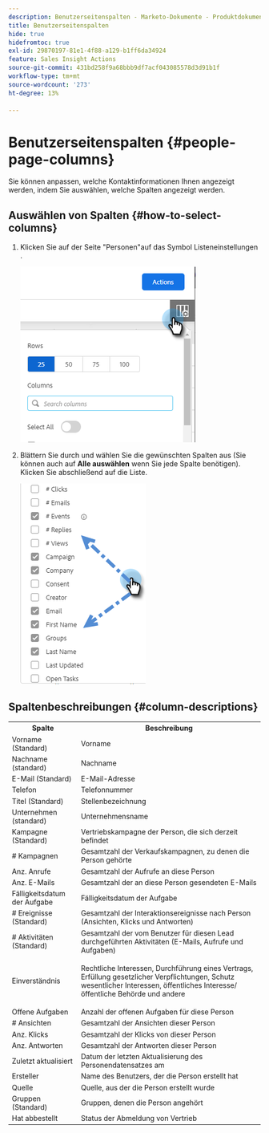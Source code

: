 ```yaml
---
description: Benutzerseitenspalten - Marketo-Dokumente - Produktdokumentation
title: Benutzerseitenspalten
hide: true
hidefromtoc: true
exl-id: 29870197-81e1-4f88-a129-b1ff6da34924
feature: Sales Insight Actions
source-git-commit: 431bd258f9a68bbb9df7acf043085578d3d91b1f
workflow-type: tm+mt
source-wordcount: '273'
ht-degree: 13%

---
```


# Benutzerseitenspalten {#people-page-columns}

Sie können anpassen, welche Kontaktinformationen Ihnen angezeigt werden, indem Sie auswählen, welche Spalten angezeigt werden.

## Auswählen von Spalten {#how-to-select-columns}

1. Klicken Sie auf der Seite &quot;Personen&quot;auf das Symbol Listeneinstellungen .

   ![](assets/people-page-columns-1.png)

1. Blättern Sie durch und wählen Sie die gewünschten Spalten aus (Sie können auch auf **Alle auswählen** wenn Sie jede Spalte benötigen). Klicken Sie abschließend auf die Liste.

   ![](assets/people-page-columns-2.png)

## Spaltenbeschreibungen {#column-descriptions}

<table> 
 <colgroup> 
  <col> 
  <col> 
 </colgroup> 
 <tbody> 
  <tr> 
   <th>Spalte</th> 
   <th>Beschreibung</th> 
  </tr> 
  <tr> 
   <td>Vorname (Standard)</td> 
   <td>Vorname</td> 
  </tr> 
  <tr> 
   <td>Nachname (standard)</td> 
   <td>Nachname</td> 
  </tr> 
  <tr> 
   <td colspan="1">E-Mail (Standard)</td> 
   <td colspan="1">E-Mail-Adresse</td> 
  </tr> 
  <tr> 
   <td colspan="1">Telefon</td> 
   <td colspan="1">Telefonnummer</td> 
  </tr> 
  <tr> 
   <td colspan="1">Titel (Standard)</td> 
   <td colspan="1">Stellenbezeichnung</td> 
  </tr> 
  <tr> 
   <td>Unternehmen (standard)</td> 
   <td>Unternehmensname</td> 
  </tr> 
  <tr> 
   <td>Kampagne (Standard)</td> 
   <td>Vertriebskampagne der Person, die sich derzeit befindet</td> 
  </tr> 
  <tr> 
   <td># Kampagnen</td> 
   <td>Gesamtzahl der Verkaufskampagnen, zu denen die Person gehörte</td> 
  </tr> 
  <tr> 
   <td>Anz. Anrufe</td> 
   <td>Gesamtzahl der Aufrufe an diese Person</td> 
  </tr> 
  <tr> 
   <td>Anz. E-Mails</td> 
   <td>Gesamtzahl der an diese Person gesendeten E-Mails</td> 
  </tr> 
  <tr> 
   <td>Fälligkeitsdatum der Aufgabe</td> 
   <td>Fälligkeitsdatum der Aufgabe</td> 
  </tr> 
  <tr> 
   <td># Ereignisse (Standard)</td> 
   <td>Gesamtzahl der Interaktionsereignisse nach Person (Ansichten, Klicks und Antworten)</td> 
  </tr> 
  <tr> 
   <td># Aktivitäten (Standard)</td> 
   <td>Gesamtzahl der vom Benutzer für diesen Lead durchgeführten Aktivitäten (E-Mails, Aufrufe und Aufgaben)</td> 
  </tr> 
  <tr> 
   <td>Einverständnis</td> 
   <td><p>Rechtliche Interessen, Durchführung eines Vertrags, Erfüllung gesetzlicher Verpflichtungen, Schutz wesentlicher Interessen, öffentliches Interesse/öffentliche Behörde und andere</p></td> 
  </tr> 
  <tr> 
   <td>Offene Aufgaben</td> 
   <td>Anzahl der offenen Aufgaben für diese Person</td> 
  </tr> 
  <tr> 
   <td># Ansichten</td> 
   <td>Gesamtzahl der Ansichten dieser Person</td> 
  </tr> 
  <tr> 
   <td>Anz. Klicks</td> 
   <td>Gesamtzahl der Klicks von dieser Person</td> 
  </tr> 
  <tr> 
   <td>Anz. Antworten</td> 
   <td>Gesamtzahl der Antworten dieser Person</td> 
  </tr> 
  <tr> 
   <td>Zuletzt aktualisiert</td> 
   <td>Datum der letzten Aktualisierung des Personendatensatzes am</td> 
  </tr> 
  <tr> 
   <td>Ersteller</td> 
   <td>Name des Benutzers, der die Person erstellt hat</td> 
  </tr> 
  <tr> 
   <td>Quelle</td> 
   <td>Quelle, aus der die Person erstellt wurde</td> 
  </tr> 
  <tr> 
   <td>Gruppen (Standard)</td> 
   <td>Gruppen, denen die Person angehört</td> 
  </tr> 
  <tr> 
   <td colspan="1">Hat abbestellt</td> 
   <td colspan="1">Status der Abmeldung von Vertrieb</td> 
  </tr> 
 </tbody> 
</table>
